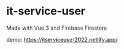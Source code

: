 # it-service-user

Made with Vue 3 and Firebase Firestore

demo: https://itserviceuser2022.netlify.app/
